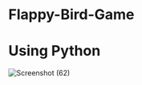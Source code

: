 # Flappy-Bird-Game 
# Using Python
![Screenshot (62)](https://user-images.githubusercontent.com/88174981/143983420-75e8a313-794f-4d97-8209-1d7553b6661d.png)

